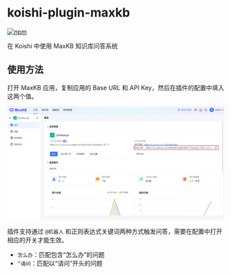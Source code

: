 # koishi-plugin-maxkb

[![npm](https://img.shields.io/npm/v/koishi-plugin-maxkb?style=flat-square)](https://www.npmjs.com/package/koishi-plugin-maxkb)

在 Koishi 中使用 MaxKB 知识库问答系统

## 使用方法

打开 MaxKB 应用，复制应用的 Base URL 和 API Key，然后在插件的配置中填入这两个值。

![maxkb](./images/maxkb.webp)

插件支持通过 `@机器人` 和正则表达式关键词两种方式触发问答，需要在配置中打开相应的开关才能生效。

- `怎么办`：匹配包含“怎么办”的问题
- `^请问`：匹配以“请问”开头的问题